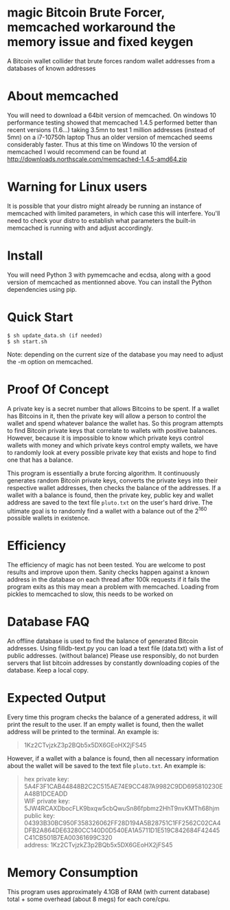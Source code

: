 # magic Bitcoin Brute Forcer, memcached workaround the memory issue and fixed keygen

A Bitcoin wallet collider that brute forces random wallet addresses from a databases of known addresses

# About memcached

You will need to download a 64bit version of memcached. 
On windows 10 performance testing showed that memcached 1.4.5 performed better than recent versions (1.6...) taking 3.5mn to test 1 million addresses (instead of 5mn) on a i7-10750h laptop
Thus an older version of memcached seems considerably faster.
Thus at this time on Windows 10 the version of memcached I would recommend can be found at http://downloads.northscale.com/memcached-1.4.5-amd64.zip

# Warning for Linux users

It is possible that your distro might already be running an instance of memcached with limited parameters, in which case this will interfere. You'll need to check your distro to establish what parameters the built-in memcached is running with and adjust accordingly.

# Install
You will need Python 3 with pymemcache and ecdsa, along with a good version of memcached as mentionned above.
You can install the Python dependencies using pip.

# Quick Start

```
$ sh update_data.sh (if needed)
$ sh start.sh
```
Note: depending on the current size of the database you may need to adjust the -m option on memcached.

# Proof Of Concept

A private key is a secret number that allows Bitcoins to be spent. If a wallet has Bitcoins in it, then the private key will allow a person to control the wallet and spend whatever balance the wallet has. So this program attempts to find Bitcoin private keys that correlate to wallets with positive balances. However, because it is impossible to know which private keys control wallets with money and which private keys control empty wallets, we have to randomly look at every possible private key that exists and hope to find one that has a balance.

This program is essentially a brute forcing algorithm. It continuously generates random Bitcoin private keys, converts the private keys into their respective wallet addresses, then checks the balance of the addresses. If a wallet with a balance is found, then the private key, public key and wallet address are saved to the text file `pluto.txt` on the user's hard drive. The ultimate goal is to randomly find a wallet with a balance out of the 2<sup>160</sup> possible wallets in existence. 

# Efficiency

The efficiency of magic has not been tested. You are welcome to post results and improve upon them.
Sanity checks happen against a known address in the database on each thread after 100k requests if it fails the program exits as this may mean a problem with memcached.
Loading from pickles to memcached to slow, this needs to be worked on

# Database FAQ

An offline database is used to find the balance of generated Bitcoin addresses.
Using filldb-text.py you can load a text file (data.txt) with a list of public addresses. (without balance)
Please use responsibly, do not burden servers that list bitcoin addresses by constantly downloading copies of the database. Keep a local copy.

# Expected Output

Every time this program checks the balance of a generated address, it will print the result to the user. If an empty wallet is found, then the wallet address will be printed to the terminal. An example is:

>1Kz2CTvjzkZ3p2BQb5x5DX6GEoHX2jFS45

However, if a wallet with a balance is found, then all necessary information about the wallet will be saved to the text file `pluto.txt`. An example is:

>hex private key: 5A4F3F1CAB44848B2C2C515AE74E9CC487A9982C9DD695810230EA48B1DCEADD<br/>
>WIF private key: 5JW4RCAXDbocFLK9bxqw5cbQwuSn86fpbmz2HhT9nvKMTh68hjm<br/>
>public key: 04393B30BC950F358326062FF28D194A5B28751C1FF2562C02CA4DFB2A864DE63280CC140D0D540EA1A5711D1E519C842684F42445C41CB501B7EA00361699C320<br/>
>address: 1Kz2CTvjzkZ3p2BQb5x5DX6GEoHX2jFS45<br/>

# Memory Consumption

This program uses approximately 4.1GB of RAM (with current database) total + some overhead (about 8 megs) for each core/cpu. 